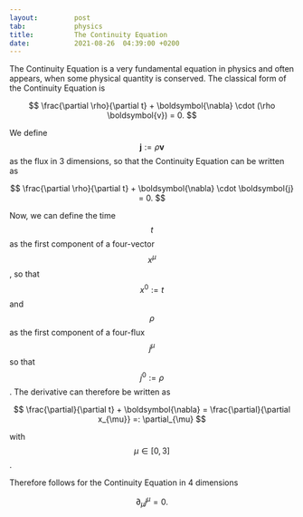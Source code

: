 ```yaml
---
layout:         post
tab:	        physics
title:          The Continuity Equation
date:           2021-08-26  04:39:00 +0200
---
```


The Continuity Equation is a very fundamental equation in physics and often appears, when some physical quantity is conserved. 
The classical form of the Continuity Equation is

$$
\frac{\partial \rho}{\partial t} + \boldsymbol{\nabla} \cdot (\rho \boldsymbol{v}) = 0.
$$

We define $$\boldsymbol{j} := \rho \boldsymbol{v}$$ as the flux in 3 dimensions, so that the Continuity Equation can be written as

$$
\frac{\partial \rho}{\partial t} + \boldsymbol{\nabla} \cdot \boldsymbol{j} = 0.
$$

Now, we can define the time $$t$$ as the first component of a four-vector $$x^{\mu}$$, so that $$x^{0} := t$$ and $$\rho$$ as the first component of a four-flux $$j^{\mu}$$ so that $$j^{0} := \rho$$. The derivative can therefore be written as

$$
\frac{\partial}{\partial t} + \boldsymbol{\nabla} = \frac{\partial}{\partial x_{\mu}} =: \partial_{\mu}
$$

with $$\mu \in [0,3]$$.

Therefore follows for the Continuity Equation in 4 dimensions

$$
\partial_{\mu} j^{\mu} = 0.
$$
